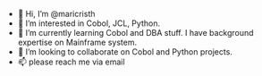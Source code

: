 - 👋 Hi, I’m @maricristh
- 👀 I’m interested in Cobol, JCL, Python.
- 🌱 I’m currently learning Cobol and DBA stuff. I have background expertise on Mainframe system.
- 💞️ I’m looking to collaborate on Cobol and Python projects.
- 📫 please reach me via email

<!---
maricristh/maricristh is a ✨ special ✨ repository because its `README.md` (this file) appears on your GitHub profile.
You can click the Preview link to take a look at your changes.
--->
